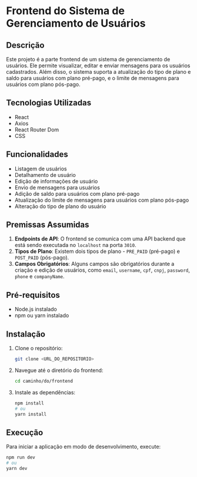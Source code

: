 # Frontend do Sistema de Gerenciamento de Usuários

## Descrição

Este projeto é a parte frontend de um sistema de gerenciamento de usuários. Ele permite visualizar, editar e enviar mensagens para os usuários cadastrados. Além disso, o sistema suporta a atualização do tipo de plano e saldo para usuários com plano pré-pago, e o limite de mensagens para usuários com plano pós-pago.

## Tecnologias Utilizadas

- React
- Axios
- React Router Dom
- CSS

## Funcionalidades

- Listagem de usuários
- Detalhamento de usuário
- Edição de informações de usuário
- Envio de mensagens para usuários
- Adição de saldo para usuários com plano pré-pago
- Atualização do limite de mensagens para usuários com plano pós-pago
- Alteração do tipo de plano do usuário

## Premissas Assumidas

1. **Endpoints de API**: O frontend se comunica com uma API backend que está sendo executada no `localhost` na porta `3010`.
2. **Tipos de Plano**: Existem dois tipos de plano - `PRE_PAID` (pré-pago) e `POST_PAID` (pós-pago).
3. **Campos Obrigatórios**: Alguns campos são obrigatórios durante a criação e edição de usuários, como `email`, `username`, `cpf`, `cnpj`, `password`, `phone` e `companyName`.

## Pré-requisitos

- Node.js instalado
- npm ou yarn instalado

## Instalação

1. Clone o repositório:
    ```sh
    git clone <URL_DO_REPOSITORIO>
    ```
2. Navegue até o diretório do frontend:
    ```sh
    cd caminho/do/frontend
    ```
3. Instale as dependências:
    ```sh
    npm install
    # ou
    yarn install
    ```

## Execução

Para iniciar a aplicação em modo de desenvolvimento, execute:
```sh
npm run dev
# ou
yarn dev
